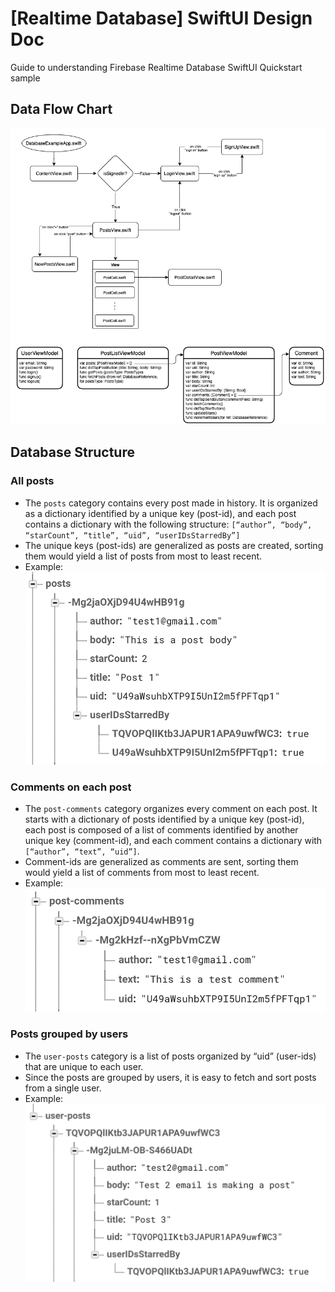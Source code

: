 [Realtime Database] SwiftUI Design Doc
=======================================
Guide to understanding Firebase Realtime Database SwiftUI Quickstart sample

## Data Flow Chart

![Data Flow Chart](./Design/Images/data-flow-chart.png)

## Database Structure

### All posts
- The `posts` category contains every post made in history. It is organized as a dictionary identified by a unique key (post-id), and each post contains a dictionary with the
  following structure: `[“author”, “body”, “starCount”, “title”, “uid”, “userIDsStarredBy”]`
- The unique keys (post-ids) are generalized as posts are created, sorting them would yield a list of posts from most
  to least recent.
- Example: ![posts database structure](./Design/Images/posts.png)

### Comments on each post
- The `post-comments` category organizes every comment on each post. It starts with a dictionary of
  posts identified by a unique key (post-id), each post is composed of a list of comments identified
  by another unique key (comment-id), and each comment contains a dictionary with `[“author”,
  “text”, “uid”]`.
- Comment-ids are generalized as comments are sent, sorting them would yield a list of comments from
  most to least recent.
- Example: ![post-commments database structure](./Design/Images/post-comments.png)

### Posts grouped by users
- The `user-posts` category is a list of posts organized by “uid” (user-ids) that are unique to each
  user.
- Since the posts are grouped by users, it is easy to fetch and sort posts from a single user.
- Example: ![user-posts database structure](./Design/Images/user-posts.png)
